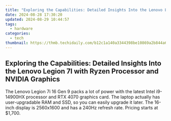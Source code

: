 ```yaml
---
title: "Exploring the Capabilities: Detailed Insights Into the Lenovo Legion 7I with Ryzen Processor and NVIDIA Graphics"
date: 2024-08-28 17:30:20
updated: 2024-08-29 10:44:57
tags:
  - hardware
categories:
  - tech
thumbnail: https://thmb.techidaily.com/b12c1a140a3344398be10869a2b844a6fc484f74ef7b38393e9a6d380bb9dbb1.jpg
---
```


## Exploring the Capabilities: Detailed Insights Into the Lenovo Legion 7I with Ryzen Processor and NVIDIA Graphics

The Lenovo Legion 7i 16 Gen 9 packs a lot of power with the latest Intel i9-14900HX processor and RTX 4070 graphics card. The laptop actually has user-upgradable RAM and SSD, so you can easily upgrade it later. The 16-inch display is 2560x1600 and has a 240Hz refresh rate. Pricing starts at $1,700.

<ins class="adsbygoogle"
     style="display:block"
     data-ad-format="autorelaxed"
     data-ad-client="ca-pub-7571918770474297"
     data-ad-slot="1223367746"></ins>



<ins class="adsbygoogle"
     style="display:block"
     data-ad-client="ca-pub-7571918770474297"
     data-ad-slot="8358498916"
     data-ad-format="auto"
     data-full-width-responsive="true"></ins>
